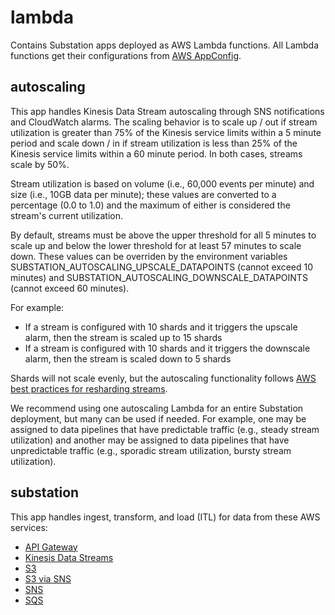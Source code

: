 # lambda
Contains Substation apps deployed as AWS Lambda functions. All Lambda functions get their configurations from [AWS AppConfig](https://docs.aws.amazon.com/appconfig/latest/userguide/what-is-appconfig.html).

## autoscaling
This app handles Kinesis Data Stream autoscaling through SNS notifications and CloudWatch alarms. The scaling behavior is to scale up / out if stream utilization is greater than 75% of the Kinesis service limits within a 5 minute period and scale down / in if stream utilization is less than 25% of the Kinesis service limits within a 60 minute period. In both cases, streams scale by 50%.

Stream utilization is based on volume (i.e., 60,000 events per minute) and size (i.e., 10GB data per minute); these values are converted to a percentage (0.0 to 1.0) and the maximum of either is considered the stream's current utilization.

By default, streams must be above the upper threshold for all 5 minutes to scale up and below the lower threshold for at least 57 minutes to scale down. These values can be overriden by the environment variables SUBSTATION_AUTOSCALING_UPSCALE_DATAPOINTS (cannot exceed 10 minutes) and SUBSTATION_AUTOSCALING_DOWNSCALE_DATAPOINTS (cannot exceed 60 minutes).

For example:

* If a stream is configured with 10 shards and it triggers the upscale alarm, then the stream is scaled up to 15 shards
* If a stream is configured with 10 shards and it triggers the downscale alarm, then the stream is scaled down to 5 shards

Shards will not scale evenly, but the autoscaling functionality follows [AWS best practices for resharding streams](https://docs.aws.amazon.com/kinesis/latest/APIReference/API_UpdateShardCount.html). 

We recommend using one autoscaling Lambda for an entire Substation deployment, but many can be used if needed. For example, one may be assigned to data pipelines that have predictable traffic (e.g., steady stream utilization) and another may be assigned to data pipelines that have unpredictable traffic (e.g., sporadic stream utilization, bursty stream utilization).

## substation
This app handles ingest, transform, and load (ITL) for data from these AWS services:
- [API Gateway](https://docs.aws.amazon.com/lambda/latest/dg/services-apigateway.html)
- [Kinesis Data Streams](https://docs.aws.amazon.com/lambda/latest/dg/with-kinesis.html)
- [S3](https://docs.aws.amazon.com/lambda/latest/dg/with-s3.html)
- [S3 via SNS](https://docs.aws.amazon.com/AmazonS3/latest/userguide/ways-to-add-notification-config-to-bucket.html)
- [SNS](https://docs.aws.amazon.com/lambda/latest/dg/with-sns.html)
- [SQS](https://docs.aws.amazon.com/lambda/latest/dg/with-sqs.html)
